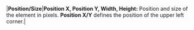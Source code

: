 |**Position/Size**|**Position X, Position Y, Width, Height:** Position and size of the element in pixels. **Position X/Y** defines the position of the upper left corner.|